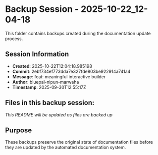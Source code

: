 # Backup Session - 2025-10-22_12-04-18

This folder contains backups created during the documentation update process.

## Session Information
- **Created**: 2025-10-22T12:04:18.985198
- **Commit**: 2ebf734ef773dda7e327fde803be922914a741a4
- **Message**: feat: meaningful interactive builder
- **Author**: bluepal-nipun-marwaha
- **Timestamp**: 2025-09-30T12:55:17Z

## Files in this backup session:
*This README will be updated as files are backed up*

## Purpose
These backups preserve the original state of documentation files before they are updated by the automated documentation system.
